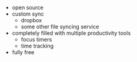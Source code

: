 - open source
- custom sync
	- dropbox
	- some other file syncing service
- completely filled with multiple productivity tools
	- focus timers
	- time tracking
- fully free